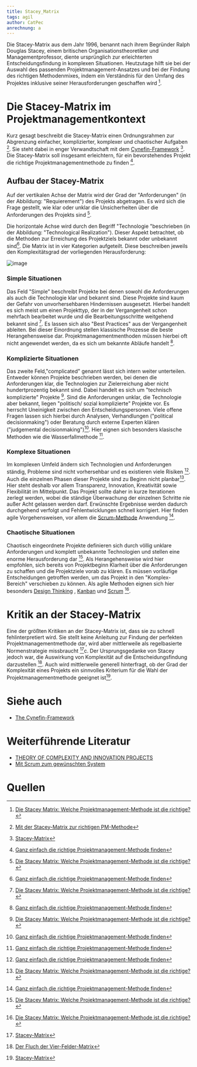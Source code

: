 ```yaml
---
title: Stacey_Matrix
tags: agil 
author: CatPec
anrechnung: a
---
```

Die Stacey-Matrix aus dem Jahr 1996, benannt nach ihrem Begründer Ralph Douglas Stacey, einem britischen Organisationstheoretiker und Managementprofessor, diente ursprünglich zur erleichterten Entscheidungsfindung in komplexen Situationen. Heutzutage hilft sie bei der Auswahl des passenden Projektmanagement-Ansatzes und bei der Findung des richtigen Methodenmixes, indem ein Verständnis für den Umfang des Projektes inklusive seiner Herausforderungen geschaffen wird [^1].

# Die Stacey-Matrix im Projektmanagementkontext

Kurz gesagt beschreibt die Stacey-Matrix einen Ordnungsrahmen zur Abgrenzung einfacher, komplizierter, komplexer und chaotischer Aufgaben [^2]. Sie steht dabei in enger Verwandtschaft mit dem [Cynefin-Framework](https://github.com/ManagingProjectsSuccessfully/ManagingProjectsSuccessfully.github.io/blob/main/kb/Cynefin-Framework.md)  [^3].
Die Stacey-Matrix soll insgesamt erleichtern, für ein bevorstehendes Projekt die richtige Projektmanagementmethode zu finden [^4]. 

## Aufbau der Stacey-Matrix

Auf der vertikalen Achse der Matrix wird der Grad der "Anforderungen" (in der Abbildung: "Requierement") des Projekts abgetragen. Es wird sich die Frage gestellt, wie klar oder unklar die Unsicherheiten über die Anforderungen des Projekts sind [^1]. 

Die horizontale Achse wird durch den Begriff "Technologie "beschrieben (in der Abbildung: "Technological Realization"). Dieser Aspekt betrachtet, ob die Methoden zur Erreichung des Projektziels bekannt oder unbekannt sind[^4]. Die Matrix ist in vier Kategorien aufgeteilt. Diese beschreiben jeweils den Komplexitätsgrad der vorliegenden Herausforderung:

![image](https://github.com/CatPec/ManagingProjectsSuccessfully.github.io/blob/main/kb/Stacey_Matrix/Stacey-Matrix-Stacey-1996-adapted-to-software-development.png)

### Simple Situationen

Das Feld "Simple" beschreibt Projekte bei denen sowohl die Anforderungen als auch die Technologie klar und bekannt sind. Diese Projekte sind kaum der Gefahr von unvorhersehbaren Hindernissen ausgesetzt. Hierbei handelt es sich meist um einen Projekttyp, der in der Vergangenheit schon mehrfach bearbeitet wurde und die Bearbeitungsschritte weitgehend bekannt sind [^1]. Es lassen sich also "Best Practices" aus der Vergangenheit ableiten. Bei dieser Einordnung stellen klassische Prozesse die beste Herangehensweise dar. Projektmanagementmenthoden müssen hierbei oft nicht angewendet werden, da es sich um bekannte Abläufe handelt [^4].

### Komplizierte Situationen

Das zweite Feld,"complicated" genannt lässt sich intern weiter unterteilen. Entweder können Projekte beschrieben werden, bei denen die Anforderungen klar, die Technologien zur Zielerreichung aber nicht hundertprozentig bekannt sind. Dabei handelt es sich um "technisch komplizierte" Projekte [^1]. 
Sind die Anforderungen unklar, die Technologie aber bekannt, liegen "politisch/ sozial komplizierte" Projekte vor. Es herrscht Uneinigkeit zwischen den Entscheidungspersonen. Viele offene Fragen lassen sich hierbei durch Analysen, Verhandlungen ("political decisionmaking") oder Beratung durch externe Experten klären ("judgemental decisionmaking")[^4]. Hier eignen sich besonders klasische Methoden wie die Wasserfallmethode [^4].

### Komplexe Situationen
Im komplexen Umfeld ändern sich Technologien und Anforderungen ständig, Probleme sind nicht vorhersehbar und es existieren viele Risiken [^4]. Auch die einzelnen Phasen dieser Projekte sind zu Beginn nicht planbar[^1]. Hier steht deshalb vor allem Transparenz, Innovation, Kreativität sowie Flexibilität im Mittelpunkt. Das Projekt sollte daher in kurze Iterationen zerlegt werden, wobei die ständige Überwachung der einzelnen Schritte nie außer Acht gelassen werden darf. Erwünschte Ergebnisse werden dadurch durchgehend verfolgt und Fehlentwicklungen schnell korrigiert. Hier finden agile Vorgehensweisen, vor allem die [Scrum-Methode](https://github.com/ManagingProjectsSuccessfully/ManagingProjectsSuccessfully.github.io/blob/main/kb/SCRUM.md) Anwendung [^4].

### Chaotische Situationen
Chaotisch eingeordnete Projekte definieren sich durch völlig unklare Anforderungen und komplett unbekannte Technologien und stellen eine enorme Herausforderung dar [^1]. Als Herangehensweise wird hier empfohlen, sich bereits von Projektbeginn Klarheit über die Anforderungen zu schaffen und die Projektziele vorab zu klären. Es müssen vorläufige Entscheidungen getroffen werden, um das Projekt in den "Komplex-Bereich" verschieben zu können. Als agile Methoden eignen sich hier besonders [Design Thinking](https://github.com/ManagingProjectsSuccessfully/ManagingProjectsSuccessfully.github.io/blob/main/kb/Design_Thinking.md) , [Kanban](https://github.com/ManagingProjectsSuccessfully/ManagingProjectsSuccessfully.github.io/blob/main/kb/Kanban.md)  und [Scrum](https://github.com/ManagingProjectsSuccessfully/ManagingProjectsSuccessfully.github.io/blob/main/kb/SCRUM.md) [^1].

# Kritik an der Stacey-Matrix

Eine der größten Kritiken an der Stacey-Matrix ist, dass sie zu schnell fehlinterpretiert wird. Sie stellt keine Anleitung zur Findung der perfekten Projektmanagementmethode dar, wird aber mittlerweile als regelbasierte Normenstrategie missbraucht [^3]c. Der Ursprungsgedanke von Stacey jedoch war, die Auswirkung von Komplexität auf die Entscheidungsfindung darzustellen [^6].
Auch wird mittlerweile generell hinterfragt, ob der Grad der Komplexität eines Projekts ein sinnvolles Kriterium für die Wahl der Projektmanagementmethode geeignet ist[^3].

# Siehe auch

* [The Cynefin-Framework](https://cynefincentre.com/the-cynefin-framework/)

# Weiterführende Literatur

* [THEORY OF COMPLEXITY AND INNOVATION PROJECTS](http://symorg.fon.bg.ac.rs/proceedings/papers/21%20-%20PROJECT%20MANAGEMENT.pdf#page=71)
* [Mit Scrum zum gewünschten System](https://link.springer.com/content/pdf/10.1007/978-3-658-10721-5.pdf)

# Quellen

[^1]: [Die Stacey Matrix: Welche Projektmanagement-Methode ist die richtige?](https://projekte-leicht-gemacht.de/blog/projektmanagement/stacey-matrix/)
[^2]: [Mit der Stacey-Matrix zur richtigen PM-Methode](https://www.projektmagazin.de/artikel/mit-der-stacey-matrix-zur-richtigen-pm-methode_1128468)
[^3]: [Stacey-Matrix](https://www.projektmagazin.de/glossarterm/stacey-matrix)
[^4]: [Ganz einfach die richtige Projektmanagement-Methode finden](https://erfolgreich-projekte-leiten.de/stacey-matrix/)
[^5]: [Vorsicht vor der Stacey Matrix! Die trügerische Sicherheit bei der Entscheidung für agile Frameworks](https://www.netzwerkknoten.com/vorsicht-vor-der-stacey-matrix-die-truegerische-sicherheit-bei-der-entscheidung-fuer-agile-frameworks)
[^6]: [Der Fluch der Vier-Felder-Matrix](https://www.linkedin.com/pulse/der-fluch-vier-felder-matrix-niels-pflaeging)




